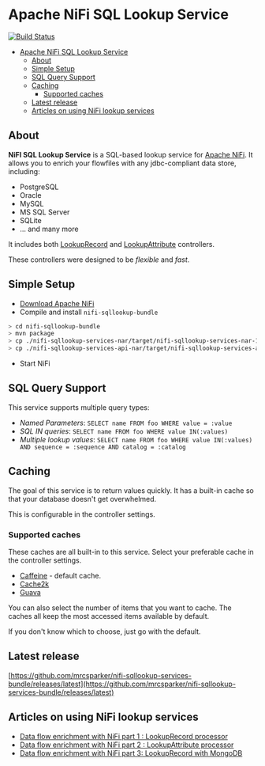 # Apache NiFi SQL Lookup Service

[![Build Status](https://travis-ci.org/mrcsparker/nifi-sqllookup-services-bundle.svg?branch=master)](https://travis-ci.org/mrcsparker/nifi-sqllookup-services-bundle)

<!-- TOC -->

- [Apache NiFi SQL Lookup Service](#apache-nifi-sql-lookup-service)
  - [About](#about)
  - [Simple Setup](#simple-setup)
  - [SQL Query Support](#sql-query-support)
  - [Caching](#caching)
    - [Supported caches](#supported-caches)
  - [Latest release](#latest-release)
  - [Articles on using NiFi lookup services](#articles-on-using-nifi-lookup-services)

<!-- /TOC -->

## About

**NiFI SQL Lookup Service** is a SQL-based lookup service for [Apache NiFi](https://nifi.apache.org). It allows you to enrich your flowfiles with any jdbc-compliant data store, including:

- PostgreSQL
- Oracle
- MySQL
- MS SQL Server
- SQLite
- ... and many more

It includes both [LookupRecord](http://nifi.apache.org/docs/nifi-docs/components/org.apache.nifi/nifi-standard-nar/1.6.0/org.apache.nifi.processors.standard.LookupRecord/) and [LookupAttribute](https://nifi.apache.org/docs/nifi-docs/components/org.apache.nifi/nifi-standard-nar/1.6.0/org.apache.nifi.processors.standard.LookupAttribute/) controllers.

These controllers were designed to be _flexible_ and _fast_.

## Simple Setup

- [Download Apache NiFi](https://nifi.apache.org/download.html)
- Compile and install `nifi-sqllookup-bundle`

```bash
> cd nifi-sqllookup-bundle
> mvn package
> cp ./nifi-sqllookup-services-nar/target/nifi-sqllookup-services-nar-1.15.0.nar /NIFI_INSTALL/lib/
> cp ./nifi-sqllookup-services-api-nar/target/nifi-sqllookup-services-api-nar-1.15.0.nar /NIFI_INSTALL/lib/
```

- Start NiFi

## SQL Query Support

This service supports multiple query types:

- _Named Parameters_: `SELECT name FROM foo WHERE value = :value`
- _SQL IN queries_: `SELECT name FROM foo WHERE value IN(:values)`
- _Multiple lookup values_: `SELECT name FROM foo WHERE value IN(:values) AND sequence = :sequence AND catalog = :catalog`

## Caching

The goal of this service is to return values quickly. It has a built-in cache so that your database doesn't get overwhelmed.

This is configurable in the controller settings.

### Supported caches

These caches are all built-in to this service. Select your preferable cache in the controller settings.

- [Caffeine](https://github.com/ben-manes/caffeine) - default cache.
- [Cache2k](https://cache2k.org)
- [Guava](https://github.com/google/guava/wiki/CachesExplained)

You can also select the number of items that you want to cache. The caches all keep the most accessed items available by default.

If you don't know which to choose, just go with the default.

## Latest release

[https://github.com/mrcsparker/nifi-sqllookup-services-bundle/releases/latest](https://github.com/mrcsparker/nifi-sqllookup-services-bundle/releases/latest)

## Articles on using NiFi lookup services

* [Data flow enrichment with NiFi part 1 : LookupRecord processor](https://community.hortonworks.com/articles/138632/data-flow-enrichment-with-nifi-lookuprecord-proces.html)
* [Data flow enrichment with NiFi part 2 : LookupAttribute processor](https://community.hortonworks.com/articles/140231/data-flow-enrichment-with-nifi-part-2-lookupattrib.html)
* [Data flow enrichment with NiFi part 3: LookupRecord with MongoDB](https://community.hortonworks.com/articles/146198/data-flow-enrichment-with-nifi-part-3-lookuprecord.html)
